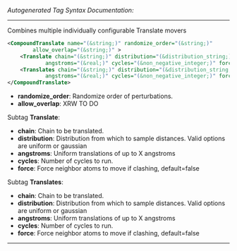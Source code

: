 _Autogenerated Tag Syntax Documentation:_

---
Combines multiple individually configurable Translate movers

```xml
<CompoundTranslate name="(&string;)" randomize_order="(&string;)"
        allow_overlap="(&string;)" >
    <Translate chain="(&string;)" distribution="(&distribution_string;)"
            angstroms="(&real;)" cycles="(&non_negative_integer;)" force="(&bool;)" />
    <Translates chain="(&string;)" distribution="(&distribution_string;)"
            angstroms="(&real;)" cycles="(&non_negative_integer;)" force="(&bool;)" />
</CompoundTranslate>
```

-   **randomize_order**: Randomize order of perturbations.
-   **allow_overlap**: XRW TO DO


Subtag **Translate**:   

-   **chain**: Chain to be translated.
-   **distribution**: Distribution from which to sample distances. Valid options are uniform or gaussian
-   **angstroms**: Uniform translations of up to X angstroms
-   **cycles**: Number of cycles to run.
-   **force**: Force neighbor atoms to move if clashing, default=false

Subtag **Translates**:   

-   **chain**: Chain to be translated.
-   **distribution**: Distribution from which to sample distances. Valid options are uniform or gaussian
-   **angstroms**: Uniform translations of up to X angstroms
-   **cycles**: Number of cycles to run.
-   **force**: Force neighbor atoms to move if clashing, default=false

---
